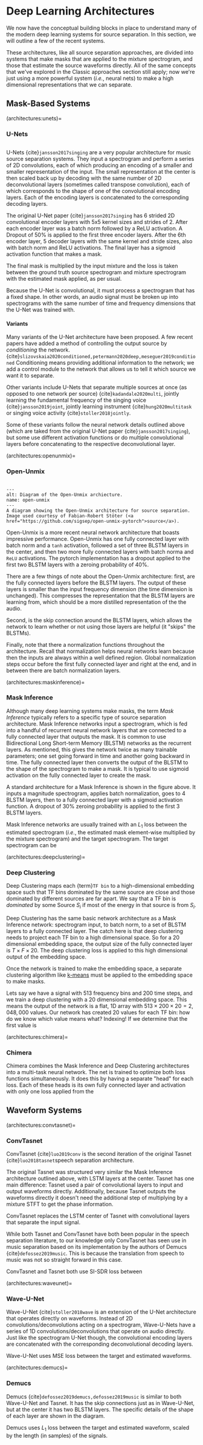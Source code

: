 Deep Learning Architectures
===========================


We now have the conceptual building blocks in place to understand
many of the modern deep learning systems for source separation.
In this section, we will outline a few of the recent systems.

These architectures, like all source separation approaches, are divided into
systems that make masks that are applied to the mixture spectrogram, and those
that estimate the source waveforms directly. All of the same concepts that
we've explored in the Classic approaches section still apply; now we're just
using a more powerful system (_i.e._, neural nets) to make a high dimensional
representations that we can separate. 


## Mask-Based Systems


(architectures:unets)=
### U-Nets

```
```

U-Nets {cite}`jansson2017singing` are a very popular architecture
for music source separation systems. They input a spectrogram and
perform a series of 2D convolutions, each of which producing an encoding of
a smaller and smaller representation of the input. The small representation
at the center is then scaled back up by decoding with the same number of
2D deconvolutional layers (sometimes called transpose convolution),
each of which corresponds to the shape of
one of the convolutional encoding layers. Each of the encoding layers
is concatenated to the corresponding decoding layers.

The original U-Net paper {cite}`jansson2017singing` has 6 strided 2D
convolutional encoder layers with 5x5 kernel sizes and strides of 2. 
After each encoder layer was a batch norm followed by a ReLU activation.
A Dropout of 50% is applied to the first three encoder layers.
After the 6th encoder layer, 5 decoder layers with the same kernel and
stride sizes, also with batch norm and ReLU activations. The final layer
has a sigmoid activation function that makes a mask.

The final mask is multiplied by the input mixture and the loss is taken
between the ground truth source spectrogram and mixture spectrogram
with the estimated mask applied, as per usual.

Because the U-Net is convolutional, it must process a spectrogram that has a
fixed shape. In other words, an audio signal must be broken up into spectrograms
with the same number of time and frequency dimensions that the U-Net was trained
with.

#### Variants

Many variants of the U-Net architecture have been proposed. A few recent papers
have added a method of controlling the output source by _conditioning_ the
network. {cite}`slizovskaia2020conditioned,petermann2020deep,meseguer2019conditioned`
Conditioning means providing additional information to the network; we add a control module
to the network that allows us to tell it which source we want it to separate.

Other variants include U-Nets that separate multiple sources at once (as opposed
to one network per source) {cite}`kadandale2020multi`, jointly learning the
fundamental frequency of the singing voice {cite}`jansson2019joint`, jointly learning
instrument {cite}`hung2020multitask` or singing voice activity {cite}`stoller2018jointly`.
 
Some of these variants follow the neural network details outlined above
(which are taked from the original U-Net paper {cite}`jansson2017singing`),
but some use different activation functions or do multiple convolutional layers
before concatenating to the respective deconvolutional layer.



(architectures:openunmix)=
### Open-Unmix


```{figure} ../../images/deep_approaches/open-unmix.png
            
---
alt: Diagram of the Open-Unmix archiecture.
name: open-unmix
---
A diagram showing the Open-Unmix architecture for source separation.
Image used courtesy of Fabian-Robert Stöter (<a href="https://github.com/sigsep/open-unmix-pytorch">source</a>).
```

Open-Unmix is a more recent neural network architecture that boasts impressive
performance. Open-Unmix has one fully connected layer with batch norm and a `tanh`
activation, followed a set of three BLSTM layers in the center, and then two
more fully connected layers with batch norma and `ReLU` activations. The pytorch
implementation has a dropout applied to the first two BLSTM layers with a 
zeroing probability of 40%.

There are a few things of note about the Open-Unmix architecture: first,
are the fully connected layers before the BLSTM layers. The output of these layers
is smaller than the input frequency dimension (the time dimension is unchanged).
This compresses the representation that the BLSTM layers are learning from,
which should be a more distilled representation of the the audio.
 
Second, is the skip connection around the BLSTM layers, which allows the network
to learn whether or not using those layers are helpful (it "skips" the BLSTMs).

Finally, note that there a normalization functions throughout the architecture.
Recall that normalization helps neural networks learn because then the inputs
are always within a well defined region. Global normalization steps occur before
the first fully connected layer and right at the end, and in between there are
batch normalization layers.


(architectures:maskinference)=
### Mask Inference

Although many deep learning systems make masks, the term _Mask
Inference_ typically refers to a specific type of source separation
architecture. Mask Inference networks input a spectrogram, which is
fed into a handful of recurrent
neural network layers that are connected to a fully connected layer
that outputs the mask. It is common to use Bidirectional 
Long Short-term Memory (BLSTM) networks as the recurrent layers. As
mentioned, this gives the network twice as many trainable parameters;
one set going forward in time and another going backward in time. The
fully connected layer then converts the output of the BLSTM to the
shape of the spectrogram to make a mask. It is typical to use sigmoid
activation on the fully connected layer to create the mask.

A standard architecture for a Mask Inference is shown in the
figure above. It inputs a magnitude spectrogram, applies batch
normalization, goes to 4 BLSTM layers, then to a fully connected layer
with a sigmoid activation function. A dropout of 30% zeroing probability
is applied to the first 3 BLSTM layers.

Mask Inference networks are usually trained with an $L_1$ loss
between the estimated spectrogram (_i.e._, the estimated mask
element-wise multiplied by the mixture spectrogram) and the
target spectrogram. The target spectrogram can be 


(architectures:deepclustering)=
### Deep Clustering

Deep Clustering maps each {term}`TF bin` to a high-dimensional
embedding space such that TF bins dominated by the same source
are close and those dominated by different sources are far apart.
We say that a TF bin is _dominated_ by some Source $S_i$ if most
of the energy in that source is from $S_i$.

Deep Clustering has the same basic network architecture as a
Mask Inference network: spectrogram input, to batch norm, to a
set of BLSTM layers to a fully connected layer. The catch here
is that deep clustering needs to project each TF bin to a high
dimensional space. So for a 20 dimensional embedding space, the
output size of the fully connected layer is $T \times F \times 20$.
The deep clustering loss is applied to this high dimensional
output of the embedding space.

Once the network is trained to make the embedding space, a
separate clustering algorithm like
[k-means](https://en.wikipedia.org/wiki/K-means_clustering)
must be applied to the embedding space to make masks.

Lets say we have a signal with 513 frequency bins and 200 time steps,
and we train a deep clustering with a 20 dimensional embedding
space. This means the output of the network is a flat, 1D array with
$513 \times 200 \times 20 = 2,048,000$ values.
Our network has created 20 values for each TF bin: how do we
know which value means what? Indexing! If we determine that
the first value is 



(architectures:chimera)=
### Chimera

Chimera combines the Mask Inference and Deep Clustering architectures
into a multi-task neural network. The net is trained to optimize both
loss functions simultaneously. It does this by having a separate
"head" for each loss. Each of these heads is its own fully connected
layer and activation with only one loss applied from the


## Waveform Systems

(architectures:convtasnet)=
### ConvTasnet

ConvTasnet {cite}`luo2019conv` is the second iteration of the original 
Tasnet {cite}`luo2018tasnet`speech separation architecture.

The original Tasnet was structured 
very similar the Mask Inference architecture outlined above, with
LSTM layers at the center. Tasnet has
one main difference: Tasnet used a pair of convolutional layers
to input and output waveforms directly. Additionally, because Tasnet
outputs the waveforms directly it doesn't need the additional step
of multiplying by a mixture STFT to get the phase information.

ConvTasnet replaces the LSTM center of Tasnet with convolutional
layers that separate the input signal. 

While both Tasnet and ConvTasnet have both been popular in the
speech separation literature, to our knowledge only ConvTasnet
has seen use in music separation based on its implementation
by the authors of Demucs {cite}`defossez2019music`. This is because
the translation from speech to music was not so straight forward
in this case.

ConvTasnet and Tasnet both use SI-SDR loss between


(architectures:waveunet)=
### Wave-U-Net

Wave-U-Net {cite}`stoller2018wave` is an extension of the U-Net
architecture that operates directly on waveforms. Instead of 2D
convolutions/deconvolutions acting on a spectrogram, Wave-U-Nets
have a series of 1D convolutions/deconvolutions that operate on
audio directly. Just like the spectrogram U-Net though, the 
convolutional encoding layers are concatenated with the corresponding
deconvolutional decoding layers.

Wave-U-Net uses MSE loss between the target and estimated waveforms.


(architectures:demucs)=
### Demucs

Demucs {cite}`defossez2019demucs,defossez2019music` is similar to
both Wave-U-Net and Tasnet. It has the skip connections just as
in Wave-U-Net, but at the center it has two BLSTM layers. The
specific details of the shape of each layer are shown in the diagram.

Demucs uses $L_1$ loss between the target and estimated waveform,
scaled by the length (in samples) of the signals.

